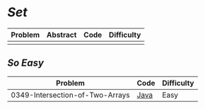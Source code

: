 # *Set*

|Problem|Abstract|Code|Difficulty|
| --- | --- | --- | --- |
|||[](./LeetCode/Java/-_-/src)||

## *So Easy*
|Problem|Code|Difficulty|
| --- | --- | --- |
|0349-Intersection-of-Two-Arrays|[Java](./LeetCode/Java/0349-Intersection-of-Two-Arrays/src)|Easy|
